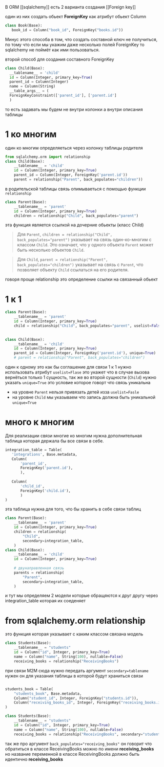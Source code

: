 В ORM [[sqlalchemy]] есть 2 варианта создания [[Foreign key]] 

один из них создать обьект **ForeignKey** как атрибут обьект Column
```python
class Book(Base):
   book_id = Column("book_id", ForeignKey("books.id"))
```
Минус этого способа в том, что создать составной ключ не получиться, по тому что если мы укажим даже несколько полей ForeignKey то sqlalchemy не поймёт как ими пользоваться.

 второй способ для создания составного ForeignKey
 ```python
 class Child(Base):
   __tablename__ = 'child' 
   id = Column(Integer, primary_key=True) 
   parent_id = Column(Integer) 
   name = Column(String) 
   __table_args__ = ( 
   ForeignKeyConstraint(['parent_id'], ['parent.id']  
   )
```
то есть задавать мы будем не внутри колонки а внутри описания таблицы

# 1 ко многим
один ко многим определяеться через колонку таблицы родителя
```python
from sqlalchemy.orm import relationship
class Child(Base):  
    __tablename__ = 'child'  
    id = Column(Integer, primary_key=True)  
    parent_id = Column(Integer, ForeignKey('parent.id'))  
    parent = relationship("Parent", back_populates="children"))
```
в родительской таблицы связь опимываеться с помощью функции `relationship`
```python
class Parent(Base):  
    __tablename__ = 'parent'  
    id = Column(Integer, primary_key=True)  
    children = relationship("Child", back_populates="parent")
```
эта функция является ссылкой на дочерние обьекты (класс Child) 
>Для `Parent`, `children = relationship("Child", back_populates="parent")` указывает на связь один-ко-многим с классом `Child`. Это означает, что у одного объекта `Parent` может быть несколько объектов `Child`.

>Для `Child`, `parent = relationship("Parent", back_populates="children")` указывает на связь с `Parent`, что позволяет объекту `Child` ссылаться на его родителя.

говоря проще relationship это определение ссылки на связанный обьект

# 1 к 1
```python
class Parent(Base):  
    __tablename__ = 'parent'  
    id = Column(Integer, primary_key=True)  
    child = relationship("Child", back_populates="parent", uselist=False)  
  
  
class Child(Base):  
    __tablename__ = 'child'  
    id = Column(Integer, primary_key=True)  
    parent_id = Column(Integer, ForeignKey('parent.id'), unique=True)  
    # parent = relationship("Parent", back_populates="children")
```
один к одному это как бы соглашение для связи 1 к 1 нужно использовать атрибут `uselist=Flase` это укажет что в случае вызова вернёться только 1 сущность, так же во второй сущности (`Child`) нужно  указать `unique=True` это условие которое говорт что связь уникальна

- на уровне `Parent` нельзя привязать детей изза `uselist=Fasle`
- на уровне `Child` мы указываем что запись должна быть уникальной `unique=True`
# много к многим
Для реализации связи многие ко многим нужна дополнительная таблица которая держала бы все связи в себе.
 ```python
integration_table = Table(  
    'integrations', Base.metadata,  
    Column(  
        'parent_id',  
        ForeignKey('parent.id'),  
        ),  
  
    Column(  
        'child_id',  
        ForeignKey('child.id'),  
        )  
)
```
эта таблица нужна для того, что бы хранить в себе связи таблиц
```python
class Parent(Base):  
    __tablename__ = 'parent'  
    id = Column(Integer, primary_key=True)  
    children = relationship(  
        "Child",  
        secondary=integration_table,  
    )
class Child(Base):  
    __tablename__ = 'child'  
    id = Column(Integer, primary_key=True)  
  
    # двунаправленная связь  
    parents = relationship(  
        "Parent",  
        secondary=integration_table,  
    )
```
и тут мы определяем 2 модели которые обращяются к друг другу через integration_table которая их соеденяет

# from sqlalchemy.orm  relationship
это функция которая указывает с каким классом связана модель 
```python
class Students(Base):  
    __tablename__ = "students"  
    id = Column("id", Integer, primary_key=True)  
    name = Column("name", String(100), nullable=False)  
	receiving_books = relationship("ReceivingBooks")
```
при связи M2M сюда нужно передать аргумент `secondary=tablename` нужен он для указания таблицы в которой будут храниться связи
```python

students_book = Table(  
    "students_book", Base.metadata,  
    Column("student_id", Integer, ForeignKey("students.id")),  
    Column("receiving_books_id", Integer, ForeignKey("receiving_books.id"))  
)

class Students(Base):  
    __tablename__ = "students"  
    id = Column("id", Integer, primary_key=True)  
    name = Column("name", String(100), nullable=False)  
	receiving_books = relationship("ReceivingBooks", secondary="students_book",  back_populates="student")
```
так же про аргумент `back_populates="receiving_books"` он говорит что обратиться в классе ReceivingBooks можно по имени **receiving_books** но название переменной в классе ReceivingBooks должно быть идентично **receiving_books**